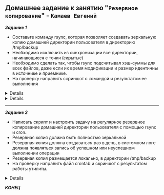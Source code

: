 ## Домашнее задание к занятию "`Резервное копирование`" - `Камаев Евгений`

***Задание 1***

* Составьте команду rsync, которая позволяет создавать зеркальную копию домашней директории пользователя в директорию /tmp/backup
* Необходимо исключить из синхронизации все директории, начинающиеся с точки (скрытые)
* Необходимо сделать так, чтобы rsync подсчитывал хэш-суммы для всех файлов, даже если их время модификации и размер идентичны в источнике и приемнике.
* На проверку направить скриншот с командой и результатом ее выполнения

<details>

![Screnshot](https://github.com/7Evgen7/Netology/blob/main/JPG/SFLT_02/10_2_1.jpg)

</details>

<details>

![конфигурационный файл haproxy](https://github.com/7Evgen7/Netology/blob/main/JPG/SFLT_02/haproxy.cfg)

![Screnshot](https://github.com/7Evgen7/Netology/blob/main/JPG/SFLT_02/10_2_1_.jpg)

</details>


---

***Задание 2***

* Написать скрипт и настроить задачу на регулярное резервное копирование домашней директории пользователя с помощью rsync и cron.
* Резервная копия должна быть полностью зеркальной
* Резервная копия должна создаваться раз в день, в системном логе должна появляться запись об успешном или неуспешном выполнении операции
* Резервная копия размещается локально, в директории /tmp/backup
* На проверку направить файл crontab и скриншот с результатом работы утилиты.

<details>

![Screnshot](https://github.com/7Evgen7/Netology/blob/main/JPG/SFLT_02/10_2_2_4_.jpg)

</details>



***КОНЕЦ***
